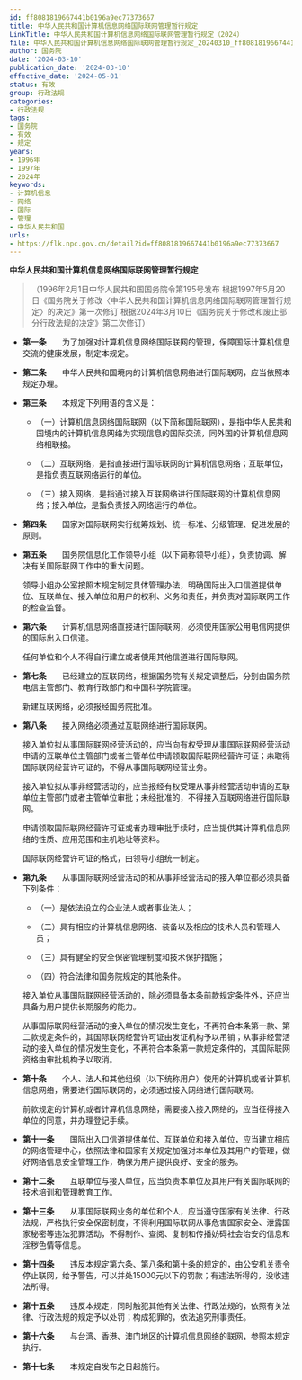 ```yaml
---
id: ff8081819667441b0196a9ec77373667
title: 中华人民共和国计算机信息网络国际联网管理暂行规定
LinkTitle: 中华人民共和国计算机信息网络国际联网管理暂行规定（2024）
file: 中华人民共和国计算机信息网络国际联网管理暂行规定_20240310_ff8081819667441b0196a9ec77373667.docx
author: 国务院
date: '2024-03-10'
publication_date: '2024-03-10'
effective_date: '2024-05-01'
status: 有效
group: 行政法规
categories:
- 行政法规
tags:
- 国务院
- 有效
- 规定
years:
- 1996年
- 1997年
- 2024年
keywords:
- 计算机信息
- 网络
- 国际
- 管理
- 中华人民共和国
urls:
- https://flk.npc.gov.cn/detail?id=ff8081819667441b0196a9ec77373667
---
```


**中华人民共和国计算机信息网络国际联网管理暂行规定**

> （1996年2月1日中华人民共和国国务院令第195号发布 根据1997年5月20日《国务院关于修改〈中华人民共和国计算机信息网络国际联网管理暂行规定〉的决定》第一次修订 根据2024年3月10日《国务院关于修改和废止部分行政法规的决定》第二次修订）

- **第一条**　　为了加强对计算机信息网络国际联网的管理，保障国际计算机信息交流的健康发展，制定本规定。

- **第二条**　　中华人民共和国境内的计算机信息网络进行国际联网，应当依照本规定办理。

- **第三条**　　本规定下列用语的含义是：

  - （一）计算机信息网络国际联网（以下简称国际联网），是指中华人民共和国境内的计算机信息网络为实现信息的国际交流，同外国的计算机信息网络相联接。

  - （二）互联网络，是指直接进行国际联网的计算机信息网络；互联单位，是指负责互联网络运行的单位。

  - （三）接入网络，是指通过接入互联网络进行国际联网的计算机信息网络；接入单位，是指负责接入网络运行的单位。

- **第四条**　　国家对国际联网实行统筹规划、统一标准、分级管理、促进发展的原则。

- **第五条**　　国务院信息化工作领导小组（以下简称领导小组），负责协调、解决有关国际联网工作中的重大问题。

  领导小组办公室按照本规定制定具体管理办法，明确国际出入口信道提供单位、互联单位、接入单位和用户的权利、义务和责任，并负责对国际联网工作的检查监督。

- **第六条**　　计算机信息网络直接进行国际联网，必须使用国家公用电信网提供的国际出入口信道。

  任何单位和个人不得自行建立或者使用其他信道进行国际联网。

- **第七条**　　已经建立的互联网络，根据国务院有关规定调整后，分别由国务院电信主管部门、教育行政部门和中国科学院管理。

  新建互联网络，必须报经国务院批准。

- **第八条**　　接入网络必须通过互联网络进行国际联网。

  接入单位拟从事国际联网经营活动的，应当向有权受理从事国际联网经营活动申请的互联单位主管部门或者主管单位申请领取国际联网经营许可证；未取得国际联网经营许可证的，不得从事国际联网经营业务。

  接入单位拟从事非经营活动的，应当报经有权受理从事非经营活动申请的互联单位主管部门或者主管单位审批；未经批准的，不得接入互联网络进行国际联网。

  申请领取国际联网经营许可证或者办理审批手续时，应当提供其计算机信息网络的性质、应用范围和主机地址等资料。

  国际联网经营许可证的格式，由领导小组统一制定。

- **第九条**　　从事国际联网经营活动的和从事非经营活动的接入单位都必须具备下列条件：

  - （一）是依法设立的企业法人或者事业法人；

  - （二）具有相应的计算机信息网络、装备以及相应的技术人员和管理人员；

  - （三）具有健全的安全保密管理制度和技术保护措施；

  - （四）符合法律和国务院规定的其他条件。

  接入单位从事国际联网经营活动的，除必须具备本条前款规定条件外，还应当具备为用户提供长期服务的能力。

  从事国际联网经营活动的接入单位的情况发生变化，不再符合本条第一款、第二款规定条件的，其国际联网经营许可证由发证机构予以吊销；从事非经营活动的接入单位的情况发生变化，不再符合本条第一款规定条件的，其国际联网资格由审批机构予以取消。

- **第十条**　　个人、法人和其他组织（以下统称用户）使用的计算机或者计算机信息网络，需要进行国际联网的，必须通过接入网络进行国际联网。

  前款规定的计算机或者计算机信息网络，需要接入接入网络的，应当征得接入单位的同意，并办理登记手续。

- **第十一条**　　国际出入口信道提供单位、互联单位和接入单位，应当建立相应的网络管理中心，依照法律和国家有关规定加强对本单位及其用户的管理，做好网络信息安全管理工作，确保为用户提供良好、安全的服务。

- **第十二条**　　互联单位与接入单位，应当负责本单位及其用户有关国际联网的技术培训和管理教育工作。

- **第十三条**　　从事国际联网业务的单位和个人，应当遵守国家有关法律、行政法规，严格执行安全保密制度，不得利用国际联网从事危害国家安全、泄露国家秘密等违法犯罪活动，不得制作、查阅、复制和传播妨碍社会治安的信息和淫秽色情等信息。

- **第十四条**　　违反本规定第六条、第八条和第十条的规定的，由公安机关责令停止联网，给予警告，可以并处15000元以下的罚款；有违法所得的，没收违法所得。

- **第十五条**　　违反本规定，同时触犯其他有关法律、行政法规的，依照有关法律、行政法规的规定予以处罚；构成犯罪的，依法追究刑事责任。

- **第十六条**　　与台湾、香港、澳门地区的计算机信息网络的联网，参照本规定执行。

- **第十七条**　　本规定自发布之日起施行。
